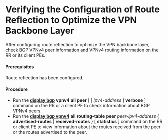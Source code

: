 Verifying the Configuration of Route Reflection to Optimize the VPN Backbone Layer
==================================================================================

After configuring route reflection to optimize the VPN
backbone layer, check BGP VPNv4 peer information and VPNv4 routing
information on the RR or its client PEs.

#### Prerequisites

Route reflection has been configured.
#### Procedure

* Run the [**display bgp**](cmdqueryname=display+bgp) **vpnv4** **all** **peer** [
  [ *ipv4-address* ] **verbose** ] command on the RR or a client PE to check information about BGP
  VPNv4 peers.
* Run the [**display bgp vpnv4**](cmdqueryname=display+bgp+vpnv4) **all** **routing-table** **peer** *peer-ipv4-address* { **advertised-routes** | **received-routes** } [ **statistics** ] command on the RR or
  client PE to view information about the routes received from the peer
  or the routes advertised to the peer.